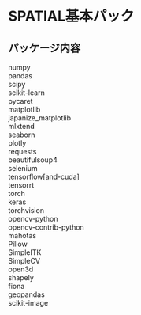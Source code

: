 # SPATIAL基本パック
## パッケージ内容
numpy \
pandas \
scipy \
scikit-learn \
pycaret \
matplotlib \
japanize_matplotlib \
mlxtend \
seaborn \
plotly \
requests \
beautifulsoup4 \
selenium \
tensorflow[and-cuda] \
tensorrt \
torch \
keras \
torchvision \
opencv-python \
opencv-contrib-python \
mahotas \
Pillow \
SimpleITK \
SimpleCV \
open3d \
shapely \
fiona \
geopandas \
scikit-image